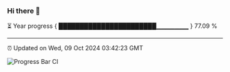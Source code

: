 ### Hi there 👋

⏳ Year progress { ███████████████████████▁▁▁▁▁▁▁ } 77.09 %

---

⏰ Updated on Wed, 09 Oct 2024 03:42:23 GMT

![Progress Bar CI](https://github.com/IshwaranRudhara/GIT-ACTION/workflows/Progress%20Bar%20CI/badge.svg)
